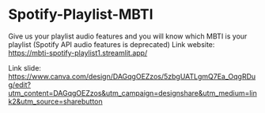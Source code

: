 # Spotify-Playlist-MBTI

Give us your playlist audio features and you will know which MBTI is your playlist
(Spotify API audio features is deprecated)
Link website: 
https://mbti-spotify-playlist1.streamlit.app/

Link slide:
https://www.canva.com/design/DAGqgOEZzos/5zbgUATLgmQ7Ea_OqgRDug/edit?utm_content=DAGqgOEZzos&utm_campaign=designshare&utm_medium=link2&utm_source=sharebutton

